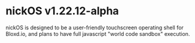 # nickOS v1.22.12-alpha

nickOS is designed to be a user-friendly touchscreen operating shell for Bloxd.io, and plans to have full javascript "world code sandbox" execution. 
